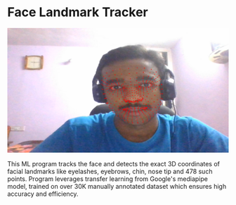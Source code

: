 # Face Landmark Tracker

![alt](./meshTrack.png)

This ML program tracks the face and detects the exact 3D coordinates of facial landmarks like eyelashes, eyebrows, chin, nose tip and 478 such points. Program leverages transfer learning from Google's mediapipe model, trained on over 30K manually annotated dataset which ensures high accuracy and efficiency.